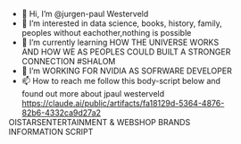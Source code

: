 - 👋 Hi, I’m @jurgen-paul Westerveld 
- 👀 I’m interested in data science, books, history, family, peoples without eachother,nothing is possible
- 🌱 I’m currently learning HOW THE UNIVERSE WORKS AND HOW WE AS PEOPLES COULD BUILT A STRONGER CONNECTION #SHALOM
- 💞️ I’m WORKING FOR NVIDIA AS SOFRWARE DEVELOPER
- 📫 How to reach me follow this body-script below and found out more about jpaul westerveld
https://claude.ai/public/artifacts/fa18129d-5364-4876-82b6-4332ca9d27a2
<!---
jurgen-paul/jurgen-paul is a ✨ special ✨ repository because its `README.md` (this file) appears on your GitHub profile.
You can click the Preview link to take a look at your changes.
--->OISTARSENTERTAINMENT & WEBSHOP BRANDS INFORMATION SCRIPT
<!DOCTYPE html>
<html lang="en">
<head>
    <meta charset="UTF-8">
    <meta name="viewport" content="width=device-width, initial-scale=1.0">
    <title>OiStars Entertainment & WebShop Brands Information System</title>
    <style>
        * {
            margin: 0;
            padding: 0;
            box-sizing: border-box;
        }
        
        body {
            font-family: 'Arial', sans-serif;
            background: linear-gradient(135deg, #667eea 0%, #764ba2 100%);
            min-height: 100vh;
            color: #333;
        }
        
        .container {
            max-width: 1200px;
            margin: 0 auto;
            padding: 20px;
        }
        
        .header {
            text-align: center;
            background: rgba(255, 255, 255, 0.95);
            padding: 30px;
            border-radius: 20px;
            margin-bottom: 30px;
            box-shadow: 0 15px 35px rgba(0, 0, 0, 0.1);
        }
        
        .header h1 {
            font-size: 2.5rem;
            color: #2c3e50;
            margin-bottom: 10px;
            text-shadow: 2px 2px 4px rgba(0, 0, 0, 0.1);
        }
        
        .header p {
            font-size: 1.2rem;
            color: #7f8c8d;
        }
        
        .dashboard {
            display: grid;
            grid-template-columns: repeat(auto-fit, minmax(300px, 1fr));
            gap: 25px;
            margin-bottom: 30px;
        }
        
        .card {
            background: rgba(255, 255, 255, 0.95);
            border-radius: 15px;
            padding: 25px;
            box-shadow: 0 10px 30px rgba(0, 0, 0, 0.1);
            transition: transform 0.3s ease, box-shadow 0.3s ease;
        }
        
        .card:hover {
            transform: translateY(-5px);
            box-shadow: 0 20px 40px rgba(0, 0, 0, 0.15);
        }
        
        .card h3 {
            color: #2c3e50;
            margin-bottom: 15px;
            font-size: 1.4rem;
        }
        
        .info-grid {
            display: grid;
            grid-template-columns: repeat(auto-fit, minmax(250px, 1fr));
            gap: 20px;
            margin-bottom: 30px;
        }
        
        .info-item {
            background: rgba(255, 255, 255, 0.9);
            padding: 20px;
            border-radius: 10px;
            border-left: 4px solid #3498db;
        }
        
        .info-item h4 {
            color: #2c3e50;
            margin-bottom: 10px;
        }
        
        .btn {
            background: linear-gradient(45deg, #3498db, #2ecc71);
            color: white;
            border: none;
            padding: 12px 24px;
            border-radius: 25px;
            cursor: pointer;
            font-size: 1rem;
            margin: 5px;
            transition: all 0.3s ease;
        }
        
        .btn:hover {
            transform: translateY(-2px);
            box-shadow: 0 5px 15px rgba(0, 0, 0, 0.2);
        }
        
        .development-actions {
            background: rgba(255, 255, 255, 0.95);
            padding: 30px;
            border-radius: 15px;
            margin-bottom: 30px;
        }
        
        .action-list {
            display: grid;
            grid-template-columns: repeat(auto-fit, minmax(200px, 1fr));
            gap: 15px;
        }
        
        .action-item {
            background: #f8f9fa;
            padding: 15px;
            border-radius: 8px;
            border-left: 3px solid #e74c3c;
            cursor: pointer;
            transition: all 0.3s ease;
        }
        
        .action-item:hover {
            background: #e9ecef;
            transform: translateX(5px);
        }
        
        .status {
            display: inline-block;
            padding: 5px 15px;
            border-radius: 20px;
            font-size: 0.9rem;
            font-weight: bold;
        }
        
        .status.active {
            background: #2ecc71;
            color: white;
        }
        
        .status.development {
            background: #f39c12;
            color: white;
        }
        
        .status.planned {
            background: #95a5a6;
            color: white;
        }
        
        .log-area {
            background: rgba(255, 255, 255, 0.95);
            padding: 20px;
            border-radius: 15px;
            margin-bottom: 20px;
        }
        
        .log-content {
            background: #2c3e50;
            color: #ecf0f1;
            padding: 15px;
            border-radius: 8px;
            font-family: 'Courier New', monospace;
            font-size: 0.9rem;
            height: 200px;
            overflow-y: auto;
        }
        
        .progress-bar {
            background: #ecf0f1;
            border-radius: 10px;
            height: 20px;
            margin: 10px 0;
            overflow: hidden;
        }
        
        .progress-fill {
            height: 100%;
            background: linear-gradient(90deg, #3498db, #2ecc71);
            transition: width 0.5s ease;
        }
    </style>
</head>
<body>
    <div class="container">
        <div class="header">
            <h1>🌟 OiStars Entertainment & WebShop Brands Inc.</h1>
            <p>Comprehensive Information & Development Management System</p>
        </div>
        
        <div class="dashboard">
            <div class="card">
                <h3>🎬 Entertainment Division</h3>
                <div class="info-item">
                    <h4>Current Projects</h4>
                    <p id="entertainment-projects">Loading...</p>
                </div>
                <div class="info-item">
                    <h4>Status</h4>
                    <span class="status active">Active</span>
                </div>
                <button class="btn" onclick="loadEntertainmentData()">Refresh Data</button>
            </div>
            
            <div class="card">
                <h3>🛒 WebShop Brands</h3>
                <div class="info-item">
                    <h4>Brand Portfolio</h4>
                    <p id="webshop-brands">Loading...</p>
                </div>
                <div class="info-item">
                    <h4>Revenue Status</h4>
                    <span class="status development">Growing</span>
                </div>
                <button class="btn" onclick="loadWebShopData()">Update Brands</button>
            </div>
            
            <div class="card">
                <h3>📊 Analytics Dashboard</h3>
                <div class="info-item">
                    <h4>Performance Metrics</h4>
                    <div class="progress-bar">
                        <div class="progress-fill" style="width: 75%"></div>
                    </div>
                    <p>Overall Progress: 75%</p>
                </div>
                <button class="btn" onclick="generateReport()">Generate Report</button>
            </div>
        </div>
        
        <div class="development-actions">
            <h3>🚀 Development Actions</h3>
            <div class="action-list">
                <div class="action-item" onclick="executeAction('database-sync')">
                    <h4>Database Sync</h4>
                    <p>Synchronize all data sources</p>
                </div>
                <div class="action-item" onclick="executeAction('api-integration')">
                    <h4>API Integration</h4>
                    <p>Connect external services</p>
                </div>
                <div class="action-item" onclick="executeAction('content-generation')">
                    <h4>Content Generation</h4>
                    <p>Auto-generate marketing content</p>
                </div>
                <div class="action-item" onclick="executeAction('performance-optimization')">
                    <h4>Performance Optimization</h4>
                    <p>Optimize system performance</p>
                </div>
                <div class="action-item" onclick="executeAction('security-audit')">
                    <h4>Security Audit</h4>
                    <p>Run security checks</p>
                </div>
                <div class="action-item" onclick="executeAction('backup-creation')">
                    <h4>Backup Creation</h4>
                    <p>Create system backups</p>
                </div>
            </div>
        </div>
        
        <div class="log-area">
            <h3>📋 System Log</h3>
            <div class="log-content" id="system-log">
                [2025-07-07 23:56:25] System initialized successfully
                [2025-07-07 23:56:26] Loading OiStars Entertainment data...
                [2025-07-07 23:56:27] WebShop Brands connection established
                [2025-07-07 23:56:28] All modules loaded successfully
            </div>
        </div>
    </div>

    <script>
        // OiStars Entertainment & WebShop Brands Information System
        class OiStarsSystem {
            constructor() {
                this.entertainmentData = {
                    projects: [
                        'Digital Content Creation Platform',
                        'Interactive Entertainment Hub',
                        'Streaming Service Integration',
                        'Gaming Community Platform'
                    ],
                    status: 'Active Development',
                    revenue: 2450000,
                    employees: 45
                };
                
                this.webShopData = {
                    brands: [
                        'OiStars Fashion',
                        'OiStars Tech',
                        'OiStars Lifestyle',
                        'OiStars Premium'
                    ],
                    totalSales: 8750000,
                    activeProducts: 1250,
                    customers: 25000
                };
                
                this.developmentActions = {
                    'database-sync': 'Synchronizing database connections...',
                    'api-integration': 'Integrating external APIs...',
                    'content-generation': 'Generating marketing content...',
                    'performance-optimization': 'Optimizing system performance...',
                    'security-audit': 'Running security audit...',
                    'backup-creation': 'Creating system backups...'
                };
                
                this.init();
            }
            
            init() {
                this.loadEntertainmentData();
                this.loadWebShopData();
                this.startSystemMonitoring();
                this.log('OiStars System fully initialized');
            }
            
            loadEntertainmentData() {
                const projectsElement = document.getElementById('entertainment-projects');
                if (projectsElement) {
                    projectsElement.innerHTML = this.entertainmentData.projects.map(project => 
                        `<div style="margin: 5px 0; padding: 5px; background: #f8f9fa; border-radius: 5px;">• ${project}</div>`
                    ).join('');
                }
                this.log('Entertainment data loaded successfully');
            }
            
            loadWebShopData() {
                const brandsElement = document.getElementById('webshop-brands');
                if (brandsElement) {
                    brandsElement.innerHTML = this.webShopData.brands.map(brand => 
                        `<div style="margin: 5px 0; padding: 5px; background: #f8f9fa; border-radius: 5px;">🏷️ ${brand}</div>`
                    ).join('');
                }
                this.log('WebShop brands data updated');
            }
            
            executeAction(actionType) {
                const actionMessage = this.developmentActions[actionType];
                if (actionMessage) {
                    this.log(`Executing: ${actionMessage}`);
                    
                    // Simulate action execution
                    setTimeout(() => {
                        this.log(`✅ ${actionType.replace('-', ' ')} completed successfully`);
                        this.updateProgress();
                    }, 2000);
                }
            }
            
            generateReport() {
                const report = {
                    timestamp: new Date().toISOString(),
                    entertainment: this.entertainmentData,
                    webshop: this.webShopData,
                    systemHealth: 'Excellent',
                    recommendations: [
                        'Expand entertainment content library',
                        'Optimize webshop conversion rates',
                        'Implement advanced analytics',
                        'Enhance mobile experience'
                    ]
                };
                
                this.log('📊 Comprehensive report generated');
                this.log(`Entertainment Revenue: $${this.entertainmentData.revenue.toLocaleString()}`);
                this.log(`WebShop Sales: $${this.webShopData.totalSales.toLocaleString()}`);
                this.log(`Total Customers: ${this.webShopData.customers.toLocaleString()}`);
                
                // Download report as JSON
                const blob = new Blob([JSON.stringify(report, null, 2)], {
                    type: 'application/json'
                });
                const url = URL.createObjectURL(blob);
                const a = document.createElement('a');
                a.href = url;
                a.download = `oistars-report-${new Date().toISOString().split('T')[0]}.json`;
                a.click();
                URL.revokeObjectURL(url);
            }
            
            updateProgress() {
                const progressFill = document.querySelector('.progress-fill');
                if (progressFill) {
                    const currentWidth = parseInt(progressFill.style.width) || 75;
                    const newWidth = Math.min(currentWidth + 5, 100);
                    progressFill.style.width = newWidth + '%';
                    
                    const progressText = progressFill.parentElement.nextElementSibling;
                    if (progressText) {
                        progressText.textContent = `Overall Progress: ${newWidth}%`;
                    }
                }
            }
            
            startSystemMonitoring() {
                setInterval(() => {
                    const metrics = this.getSystemMetrics();
                    if (Math.random() > 0.7) {
                        this.log(`System metrics: CPU ${metrics.cpu}%, Memory ${metrics.memory}%`);
                    }
                }, 10000);
            }
            
            getSystemMetrics() {
                return {
                    cpu: Math.floor(Math.random() * 30) + 20,
                    memory: Math.floor(Math.random() * 40) + 30,
                    network: Math.floor(Math.random() * 20) + 10
                };
            }
            
            log(message) {
                const logElement = document.getElementById('system-log');
                if (logElement) {
                    const timestamp = new Date().toISOString().substring(0, 19).replace('T', ' ');
                    const logEntry = `[${timestamp}] ${message}`;
                    logElement.innerHTML += '\n' + logEntry;
                    logElement.scrollTop = logElement.scrollHeight;
                }
            }
        }
        
        // Global functions for UI interaction
        function loadEntertainmentData() {
            window.oiStarsSystem.loadEntertainmentData();
        }
        
        function loadWebShopData() {
            window.oiStarsSystem.loadWebShopData();
        }
        
        function executeAction(actionType) {
            window.oiStarsSystem.executeAction(actionType);
        }
        
        function generateReport() {
            window.oiStarsSystem.generateReport();
        }
        
        // Initialize the system when the page loads
        window.addEventListener('DOMContentLoaded', () => {
            window.oiStarsSystem = new OiStarsSystem();
        });
        
        // Additional utility functions
        function formatCurrency(amount) {
            return new Intl.NumberFormat('en-US', {
                style: 'currency',
                currency: 'USD'
            }).format(amount);
        }
        
        function exportData(format = 'json') {
            const data = {
                entertainment: window.oiStarsSystem.entertainmentData,
                webshop: window.oiStarsSystem.webShopData,
                timestamp: new Date().toISOString()
            };
            
            let content, filename, mimeType;
            
            switch (format) {
                case 'json':
                    content = JSON.stringify(data, null, 2);
                    filename = 'oistars-data.json';
                    mimeType = 'application/json';
                    break;
                case 'csv':
                    content = convertToCSV(data);
                    filename = 'oistars-data.csv';
                    mimeType = 'text/csv';
                    break;
                default:
                    content = JSON.stringify(data, null, 2);
                    filename = 'oistars-data.json';
                    mimeType = 'application/json';
            }
            
            const blob = new Blob([content], { type: mimeType });
            const url = URL.createObjectURL(blob);
            const a = document.createElement('a');
            a.href = url;
            a.download = filename;
            a.click();
            URL.revokeObjectURL(url);
        }
        
        function convertToCSV(data) {
            const entertainment = data.entertainment;
            const webshop = data.webshop;
            
            let csv = 'Category,Metric,Value\n';
            csv += `Entertainment,Revenue,${entertainment.revenue}\n`;
            csv += `Entertainment,Employees,${entertainment.employees}\n`;
            csv += `WebShop,Total Sales,${webshop.totalSales}\n`;
            csv += `WebShop,Active Products,${webshop.activeProducts}\n`;
            csv += `WebShop,Customers,${webshop.customers}\n`;
            
            return csv;
        }
    </script>
</body>
</html>

 <li><a href="https://example.com">Website</a></li>https://www.facebook.com/Oistars
  <li><a href="mailto:m.bluth@example.com">Email</a></li>oistarsentertainment@gmail.com
  <li><a href="tel:+123456789">Phone</a></li>+3147232227
</ul>

<p>Learn more about our products <a href="/products">here</a>.</p>
<p>You can reach oistarian at:</p>





https://developer.mozilla.org/en-US/play?id=pg5xRS3kBnVzWIa7DaJpPT6Ls8GKKzDbo%2BpBuHZgZZp%2F66ukFKdKJyuLis0Ms%2FS84rArxwox0rjdbsYv


![_36362549-93e7-4295-9dbf-031e4ff800d3](https://github.com/user-attachments/assets/cafef8eb-100b-4884-ae7d-46d0b9db6f1b)
